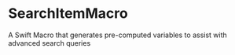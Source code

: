 # SearchItemMacro
A Swift Macro that generates pre-computed variables to assist with advanced search queries 
